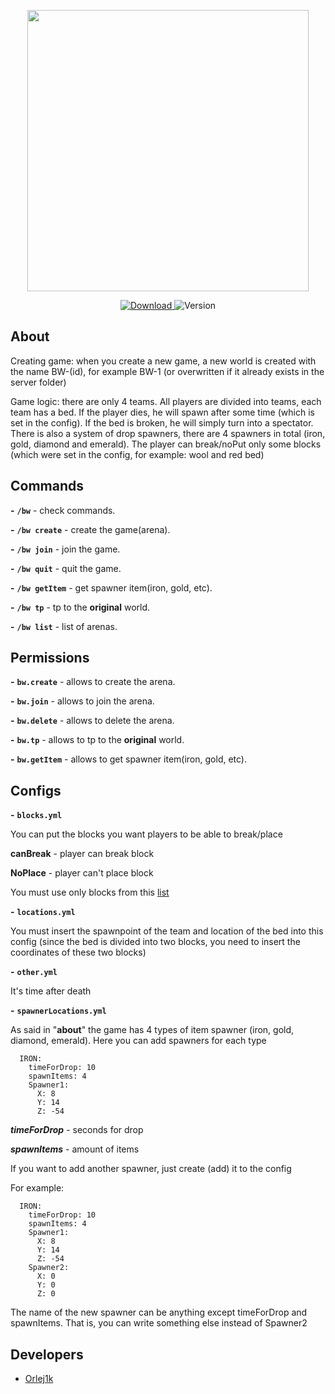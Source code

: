 <p align="center">
      <img src="https://i.ibb.co/3f95tvH/2023-03-28-214548130.png" width="450">
</p>

<p align="center">
   <a href="https://mega.nz/file/mUBDSTzA#GN8zW9bM3O9a5lQqaGL0f4kbRR7eodBznApMfXpLrGk">
  <img src="https://img.shields.io/badge/-Download-red"
       alt="Download">
   </a>      
   <img src="https://img.shields.io/badge/Version-1.16.5--1.19.4-blue" alt="Version">
</p>

## About

Creating game: when you create a new game, a new world is created with the name BW-(id), for example BW-1 (or overwritten if it already exists in the server folder)

Game logic: there are only 4 teams. All players are divided into teams, each team has a bed. If the player dies, he will spawn after some time (which is set in the config). If the bed is broken, he will simply turn into a spectator. There is also a system of drop spawners, there are 4 spawners in total (iron, gold, diamond and emerald). The player can break/noPut only some blocks (which were set in the config, for example: wool and red bed)

## Commands

**-** **`/bw`** - check commands.

**-** **`/bw create`** - create the game(arena).

**-** **`/bw join`** - join the game.

**-** **`/bw quit`** - quit the game.

**-** **`/bw getItem`** - get spawner item(iron, gold, etc).

**-** **`/bw tp`** - tp to the **original** world.

**-** **`/bw list`** - list of arenas.

## Permissions

**-** **`bw.create`** - allows to create the arena.

**-** **`bw.join`** - allows to join the arena.

**-** **`bw.delete`** - allows to delete the arena.

**-** **`bw.tp`** - allows to tp to the **original** world.

**-** **`bw.getItem`** - allows to get spawner item(iron, gold, etc).

## Configs

**-** **`blocks.yml`**

You can put the blocks you want players to be able to break/place

**canBreak** - player can break block

**NoPlace** - player can't place block

You must use only blocks from this [list](https://helpch.at/docs/1.16.5/org/bukkit/Material.html)

**-** **`locations.yml`**

You must insert the spawnpoint of the team and location of the bed into this config (since the bed is divided into two blocks, you need to insert the coordinates of these two blocks)

**-** **`other.yml`**

It's time after death

**-** **`spawnerLocations.yml`**

As said in "**about**" the game has 4 types of item spawner (iron, gold, diamond, emerald). Here you can add spawners for each type

```
  IRON:
    timeForDrop: 10
    spawnItems: 4
    Spawner1:
      X: 8
      Y: 14
      Z: -54
```

***timeForDrop*** - seconds for drop

***spawnItems*** - amount of items

If you want to add another spawner, just create (add) it to the config

For example:

```
  IRON:
    timeForDrop: 10
    spawnItems: 4
    Spawner1:
      X: 8
      Y: 14
      Z: -54
    Spawner2:
      X: 0
      Y: 0
      Z: 0
```

The name of the new spawner can be anything except timeForDrop and spawnItems. That is, you can write something else instead of Spawner2

## Developers

- [Orlej1k](https://github.com/Orlej1k)
